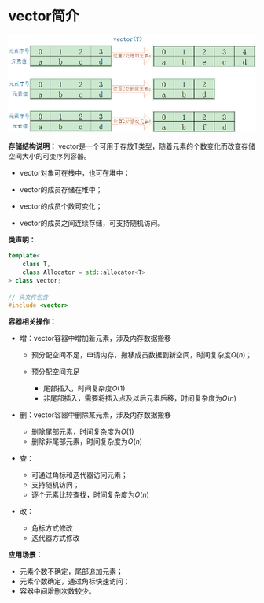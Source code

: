 # vector简介

![vector存储结构](../../../images/stl/vector存储结构.png)

**存储结构说明：**
vector是一个可用于存放T类型，随着元素的个数变化而改变存储空间大小的可变序列容器。

* vector对象可在栈中，也可在堆中；

* vector的成员存储在堆中；

* vector的成员个数可变化；
  
* vector的成员之间连续存储，可支持随机访问。

**类声明：**

```c++
template<
    class T,
    class Allocator = std::allocator<T>
> class vector;

// 头文件包含
#include <vector>
```

**容器相关操作：**

* 增：vector容器中增加新元素，涉及内存数据搬移

   * 预分配空间不足，申请内存，搬移成员数据到新空间，时间复杂度$O(n)$；

   * 预分配空间充足
      * 尾部插入，时间复杂度$O(1)$
      * 非尾部插入，需要将插入点及以后元素后移，时间复杂度为$O(n)$

* 删：vector容器中删除某元素，涉及内存数据搬移
   * 删除尾部元素，时间复杂度为$O(1)$
   * 删除非尾部元素，时间复杂度为$O(n)$

* 查：
   * 可通过角标和迭代器访问元素；
   * 支持随机访问；
   * 逐个元素比较查找，时间复杂度为$O(n)$

* 改：
   * 角标方式修改
   * 迭代器方式修改

**应用场景：**

* 元素个数不确定，尾部追加元素；
* 元素个数确定，通过角标快速访问；
* 容器中间增删次数较少。
